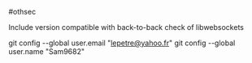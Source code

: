 #othsec

Include version compatible with back-to-back check of libwebsockets

git config --global user.email "lepetre@yahoo.fr"
git config --global user.name "Sam9682"

